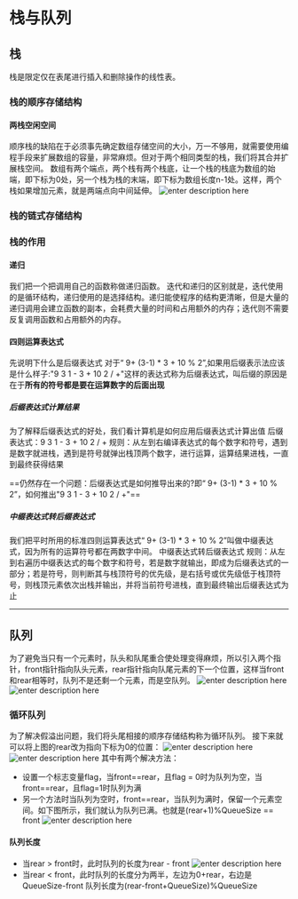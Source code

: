 # 栈与队列

## 栈
栈是限定仅在表尾进行插入和删除操作的线性表。
### 栈的顺序存储结构

#### 两栈空闲空间
顺序栈的缺陷在于必须事先确定数组存储空间的大小，万一不够用，就需要使用编程手段来扩展数组的容量，非常麻烦。但对于两个相同类型的栈，我们将其合并扩展栈空间。
数组有两个端点，两个栈有两个栈底，让一个栈的栈底为数组的始端，即下标为0处，另一个栈为栈的末端，即下标为数组长度n-1处。这样，两个栈如果增加元素，就是两端点向中间延伸。
![enter description here](./images/1558170890550.png)



### 栈的链式存储结构



### 栈的作用

#### 递归
我们把一个把调用自己的函数称做递归函数。
迭代和递归的区别就是，迭代使用的是循环结构，递归使用的是选择结构。递归能使程序的结构更清晰，但是大量的递归调用会建立函数的副本，会耗费大量的时间和占用额外的内存；迭代则不需要反复调用函数和占用额外的内存。

#### 四则运算表达式

先说明下什么是后缀表达式
对于“ 9+ (3-1) * 3 + 10 % 2”,如果用后缀表示法应该是什么样子:"9 3 1 - 3 + 10 2 / +"这样的表达式称为后缀表达式，叫后缀的原因是在于**所有的符号都是要在运算数字的后面出现**

##### 后缀表达式计算结果
为了解释后缀表达式的好处，我们看计算机是如何应用后缀表达式计算出值
后缀表达式：9 3 1 - 3 + 10 2 / +
规则：从左到右编译表达式的每个数字和符号，遇到是数字就进栈，遇到是符号就弹出栈顶两个数字，进行运算，运算结果进栈，一直到最终获得结果


==仍然存在一个问题：后缀表达式是如何推导出来的?即“ 9+ (3-1) * 3 + 10 % 2”，如何推出"9 3 1 - 3 + 10 2 / +"==

##### 中缀表达式转后缀表达式
我们把平时所用的标准四则运算表达式“ 9+ (3-1) * 3 + 10 % 2”叫做中缀表达式，因为所有的运算符号都在两数字中间。
中缀表达式转后缀表达式
规则：从左到右遍历中缀表达式的每个数字和符号，若是数字就输出，即成为后缀表达式的一部分；若是符号，则判断其与栈顶符号的优先级，是右括号或优先级低于栈顶符号，则栈顶元素依次出栈并输出，并将当前符号进栈，直到最终输出后缀表达式为止

***
## 队列


为了避免当只有一个元素时，队头和队尾重合使处理变得麻烦，所以引入两个指针，front指针指向队头元素，rear指针指向队尾元素的下一个位置，这样当front和rear相等时，队列不是还剩一个元素，而是空队列。
![enter description here](./images/1558356263674.png)
![enter description here](./images/1558356291543.png)

### 循环队列
为了解决假溢出问题，我们将头尾相接的顺序存储结构称为循环队列。
接下来就可以将上图的rear改为指向下标为0的位置：
![enter description here](./images/1558356405106.png)
![enter description here](./images/1558356450076.png)
其中有两个解决方法：
- 设置一个标志变量flag，当front==rear，且flag = 0时为队列为空，当front==rear，且flag=1时队列为满
- 另一个方法时当队列为空时，front==rear，当队列为满时，保留一个元素空间。如下图所示，我们就认为队列已满。也就是(rear+1)%QueueSize == front
![enter description here](./images/1558356619196.png)


#### 队列长度
- 当rear > front时，此时队列的长度为rear - front
![enter description here](./images/1558356919062.png)
- 当rear < front，此时队列的长度分为两半，左边为0+rear，右边是QueueSize-front
队列长度为(rear-front+QueueSize)%QueueSize




